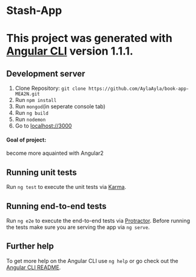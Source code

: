# Stash-App
# This project was generated with [Angular CLI](https://github.com/angular/angular-cli) version 1.1.1.  
## Development server

1. Clone Repository: `git clone https://github.com/AylaAyla/book-app-MEA2N.git`
2. Run `npm install`
3. Run `mongod`(in seperate console tab)
4. Run `ng build` 
5. Run `nodemon`
6. Go to [localhost://3000](http://localhost:3000/)

#### Goal of project:
 become more aquainted with Angular2


## Running unit tests

Run `ng test` to execute the unit tests via [Karma](https://karma-runner.github.io).

## Running end-to-end tests

Run `ng e2e` to execute the end-to-end tests via [Protractor](http://www.protractortest.org/).
Before running the tests make sure you are serving the app via `ng serve`.

## Further help

To get more help on the Angular CLI use `ng help` or go check out the [Angular CLI README](https://github.com/angular/angular-cli/blob/master/README.md).
